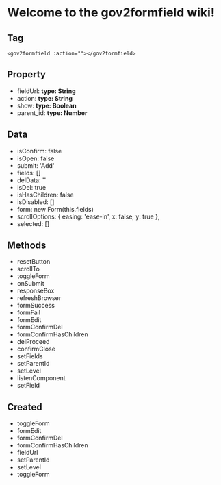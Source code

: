 # Welcome to the gov2formfield wiki!
## Tag
```
<gov2formfield :action=""></gov2formfield>
```
## Property
- fieldUrl: **type: String** 
- action: **type: String** 
- show: **type: Boolean** 
- parent_id: **type: Number** 
## Data
 - isConfirm: false
 - isOpen: false
 - submit: 'Add'
 - fields: []
 - delData: ''
 - isDel: true
 - isHasChildren: false
 - isDisabled: []
 - form: new Form(this.fields)
 - scrollOptions: {
     easing: 'ease-in',
     x: false,
     y: true
   },
 - selected: []
 ## Methods
 - resetButton 
 - scrollTo 
 - toggleForm 
 - onSubmit 
 - responseBox 
 - refreshBrowser 
 - formSuccess 
 - formFail 
 - formEdit 
 - formConfirmDel 
 - formConfirmHasChildren 
 - delProceed 
 - confirmClose 
 - setFields 
 - setParentId 
 - setLevel 
 - listenComponent 
 - setField 
 ## Created
 - toggleForm 
 - formEdit 
 - formConfirmDel 
 - formConfirmHasChildren 
 - fieldUrl 
 - setParentId 
 - setLevel 
 - toggleForm 
